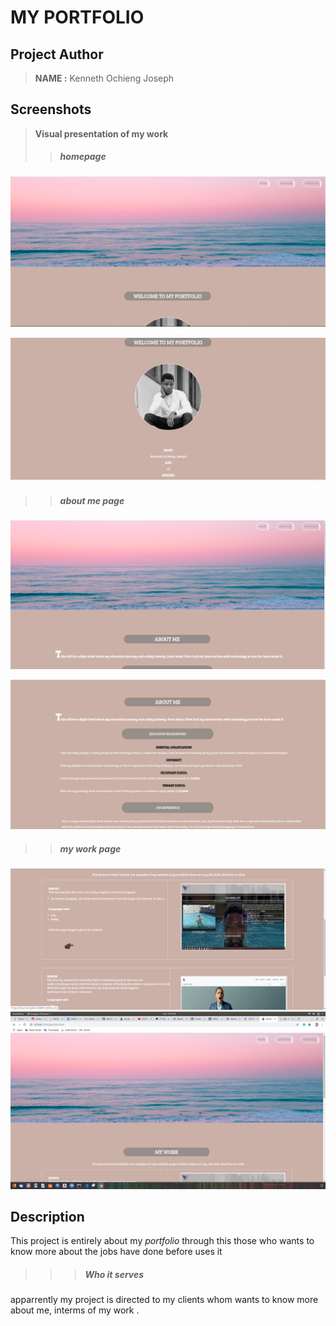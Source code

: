# MY PORTFOLIO


## Project Author
> **NAME :** Kenneth Ochieng Joseph

## Screenshots
> **Visual presentation of my work**
 >>##### homepage
![this shows the home navigation bar](porrt2.png)

![this the home page body](port1.png)

 >> ##### about me page 
 ![this about me page nav](abouth.png)

 ![this is about me body](about.png)

 >> ##### my work page
 ![this shows image links to my websites](port.png)
 ![this the navbar of the above page](mywork.png)

 ## Description
 This project is entirely about my *portfolio* through this those who wants to know more about the jobs have done before uses it 
   >>> ##### Who it serves
 apparrently my project is directed to my clients whom wants to know more about me, interms of my work .